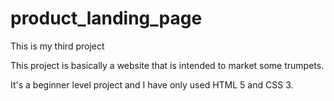 # product_landing_page
This is my third project

This project is basically a website that is intended to market some trumpets.

It's a beginner level project and I have only used HTML 5 and CSS 3.
